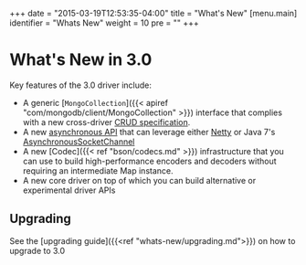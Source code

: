 +++
date = "2015-03-19T12:53:35-04:00"
title = "What's New"
[menu.main]
  identifier = "Whats New"
  weight = 10
  pre = "<i class='fa fa-cog'></i>"
+++

# What's New in 3.0

Key features of the 3.0 driver include:

- A generic [`MongoCollection`]({{< apiref "com/mongodb/client/MongoCollection" >}}) interface that complies with a new cross-driver 
[CRUD specification](https://github.com/mongodb/specifications/blob/master/source/crud/crud.rst).
- A new [asynchronous API](https://github.com/mongodb/mongo-java-driver/tree/master/driver-async) that can leverage either 
[Netty](http://netty.io/) or Java 7's 
[AsynchronousSocketChannel](http://docs.oracle.com/javase/7/docs/api/java/nio/channels/AsynchronousSocketChannel.html)
- A new [Codec]({{< ref "bson/codecs.md" >}}) infrastructure that you can use to build high-performance
 encoders and decoders without requiring an intermediate Map instance.
- A new core driver on top of which you can build alternative or experimental driver APIs

## Upgrading

See the [upgrading guide]({{<ref "whats-new/upgrading.md">}}) on how to upgrade to 3.0
